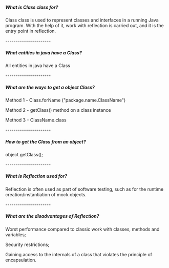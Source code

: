 <h5>What is Class class for?</h5>
<p>Class class is used to represent classes and interfaces in a running Java program.
With the help of it, work with reflection is carried out, and it is the entry point in reflection.</p>
----------------------
<h5>What entities in java have a Class?</h5>
<p>All entities in java have a Class</p>
----------------------
<h5>What are the ways to get a object Class?</h5>
<p>Method 1 - Сlass.forName ("package.name.ClassName")</p>
<p>Method 2 - getClass() method on a class instance</p>
<p>Method 3 - ClassName.class</p>
----------------------
<h5>How to get the Class from an object?</h5>
<p>object.getClass();</p>
----------------------
<h5>What is Reflection used for?</h5>
<p>Reflection is often used as part of software testing, such as for the runtime creation/instantiation of mock objects.</p>
----------------------
<h5>What are the disadvantages of Reflection?</h5>
<p>Worst performance compared to classic work with classes, methods and variables;</p>
<p>Security restrictions;</p>
<p>Gaining access to the internals of a class that violates the principle of encapsulation.</p>